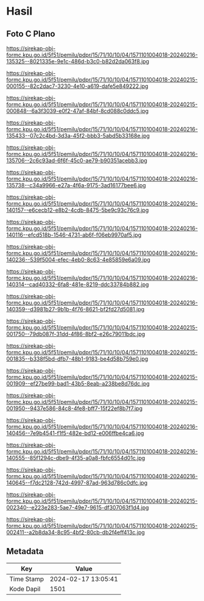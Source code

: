 # Hasil

## Foto C Plano

https://sirekap-obj-formc.kpu.go.id/5f51/pemilu/pdpr/15/71/10/10/04/1571101004018-20240216-135325--8021335e-9e1c-486d-b3c0-b82d2da063f8.jpg

https://sirekap-obj-formc.kpu.go.id/5f51/pemilu/pdpr/15/71/10/10/04/1571101004018-20240215-000155--82c2dac7-3230-4e10-a619-dafe5e849222.jpg

https://sirekap-obj-formc.kpu.go.id/5f51/pemilu/pdpr/15/71/10/10/04/1571101004018-20240215-000848--6a3f3039-e0f2-47af-84bf-8cd088c0ddc5.jpg

https://sirekap-obj-formc.kpu.go.id/5f51/pemilu/pdpr/15/71/10/10/04/1571101004018-20240216-135433--07c2c4bd-3d3a-45f2-bbb3-5abd5b33168e.jpg

https://sirekap-obj-formc.kpu.go.id/5f51/pemilu/pdpr/15/71/10/10/04/1571101004018-20240216-135706--2c6c93ad-6f6f-45c0-ae79-b90351acebb3.jpg

https://sirekap-obj-formc.kpu.go.id/5f51/pemilu/pdpr/15/71/10/10/04/1571101004018-20240216-135738--c34a9966-e27a-4f6a-9175-3ad16177bee6.jpg

https://sirekap-obj-formc.kpu.go.id/5f51/pemilu/pdpr/15/71/10/10/04/1571101004018-20240216-140157--e6cecb12-e8b2-4cdb-8475-5be9c93c76c9.jpg

https://sirekap-obj-formc.kpu.go.id/5f51/pemilu/pdpr/15/71/10/10/04/1571101004018-20240216-140116--efcd518b-1546-4731-ab6f-f06eb9970af5.jpg

https://sirekap-obj-formc.kpu.go.id/5f51/pemilu/pdpr/15/71/10/10/04/1571101004018-20240216-140236--539f5004-efec-4eb0-8c63-4e85859e6a09.jpg

https://sirekap-obj-formc.kpu.go.id/5f51/pemilu/pdpr/15/71/10/10/04/1571101004018-20240216-140314--cad40332-6fa8-481e-8219-ddc33784b882.jpg

https://sirekap-obj-formc.kpu.go.id/5f51/pemilu/pdpr/15/71/10/10/04/1571101004018-20240216-140359--d3981b27-9b1b-4f76-8621-bf2fd27d5081.jpg

https://sirekap-obj-formc.kpu.go.id/5f51/pemilu/pdpr/15/71/10/10/04/1571101004018-20240215-001750--79db087f-31dd-4f86-8bf2-e26c79011bdc.jpg

https://sirekap-obj-formc.kpu.go.id/5f51/pemilu/pdpr/15/71/10/10/04/1571101004018-20240215-001835--b338f5bd-dfb7-48b1-9183-be4d58b759e0.jpg

https://sirekap-obj-formc.kpu.go.id/5f51/pemilu/pdpr/15/71/10/10/04/1571101004018-20240215-001909--ef27be99-bad1-43b5-8eab-a238be8d76dc.jpg

https://sirekap-obj-formc.kpu.go.id/5f51/pemilu/pdpr/15/71/10/10/04/1571101004018-20240215-001950--9437e586-84c8-4fe8-bff7-15f22ef8b7f7.jpg

https://sirekap-obj-formc.kpu.go.id/5f51/pemilu/pdpr/15/71/10/10/04/1571101004018-20240216-140456--7e9b4541-f1f5-482e-bd12-e006ffbe4ca6.jpg

https://sirekap-obj-formc.kpu.go.id/5f51/pemilu/pdpr/15/71/10/10/04/1571101004018-20240216-140555--85f1294c-dbe9-4f35-a0a8-fbfc6554d01c.jpg

https://sirekap-obj-formc.kpu.go.id/5f51/pemilu/pdpr/15/71/10/10/04/1571101004018-20240216-140645--f7dc2128-742d-4997-87ad-963d786c0dfc.jpg

https://sirekap-obj-formc.kpu.go.id/5f51/pemilu/pdpr/15/71/10/10/04/1571101004018-20240215-002340--e223e283-5ae7-49e7-9615-df307063f1d4.jpg

https://sirekap-obj-formc.kpu.go.id/5f51/pemilu/pdpr/15/71/10/10/04/1571101004018-20240215-002411--a2b8da34-8c95-4bf2-80cb-db2f4eff413c.jpg


## Metadata

| Key        | Value               |
| ---------- | ------------------- |
| Time Stamp | 2024-02-17 13:05:41 |
| Kode Dapil | 1501                |



